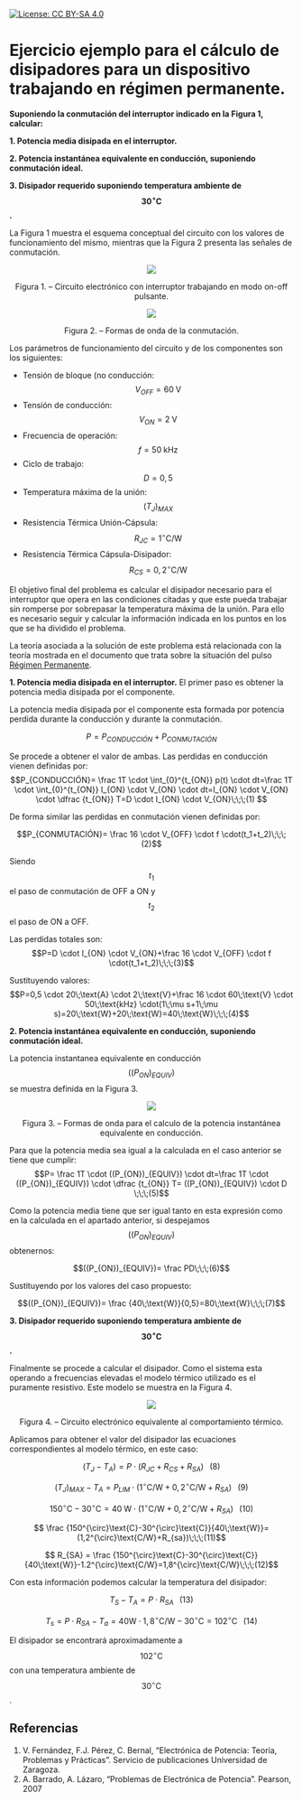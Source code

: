 <script src="https://cdn.mathjax.org/mathjax/latest/MathJax.js?config=TeX-AMS-MML_HTMLorMML" type="text/javascript"></script>

[![License: CC BY-SA 4.0](https://img.shields.io/badge/License-CC%20BY--SA%204.0-lightgrey.svg)](https://creativecommons.org/licenses/by-sa/4.0/)

# **Ejercicio ejemplo para el cálculo de disipadores para un dispositivo trabajando en régimen permanente.**

**Suponiendo la conmutación del interruptor indicado en la Figura 1, calcular:**

**1. Potencia media disipada en el interruptor.**

**2. Potencia instantánea equivalente en conducción, suponiendo conmutación ideal.**

**3. Disipador requerido suponiendo temperatura ambiente de $$30^{\circ}\text{C}$$.**

La Figura 1 muestra el esquema conceptual del circuito con los valores de funcionamiento del mismo, mientras que la Figura 2 presenta las señales de conmutación.

<p align="center">
  <img src="../../assets/img/ejercicios/regimenPermanente/Ej Fig1.png">
</p>
<p align = "center">Figura 1. – Circuito electrónico con interruptor trabajando en modo on-off pulsante.</p> 


<p align="center">
  <img src="../../assets/img/ejercicios/regimenPermanente/Ej Fig2.png">
</p>
<p align = "center">Figura 2. – Formas de onda de la conmutación.</p>

Los parámetros de funcionamiento del circuito y de los componentes son los siguientes:
* Tensión de bloque (no conducción: $$V_{OFF}=60\;\text{V}$$
* Tensión de conducción:            $$V_{ON}=2\;\text{V}$$
* Frecuencia de operación: $$f=50\;\text{kHz}$$
* Ciclo de trabajo: $$D=0,5$$
* Temperatura máxima de la unión: $$(T_J)_{MAX}$$
* Resistencia Térmica Unión-Cápsula: $$R_{JC}=1^{\circ}\text{C/W}$$
* Resistencia Térmica Cápsula-Disipador: $$R_{CS}=0,2^{\circ}\text{C/W}$$

El objetivo final del problema es calcular el disipador necesario para el interruptor que opera en las condiciones citadas y que este pueda trabajar sin romperse por sobrepasar la temperatura máxima de la unión. Para ello es necesario seguir y calcular la información indicada en los puntos en los que se ha dividido el problema.

La teoría asociada a la solución de este problema está relacionada con la teoría mostrada en el documento que trata sobre la situación del pulso [Régimen Permanente](docs/teoria/teoriaRegimenPermanente.md).

**1. Potencia media disipada en el interruptor.**
El primer paso es obtener la potencia media disipada por el componente.

La potencia media disipada por el componente esta formada por potencia perdida durante la conducción y durante la conmutación.

$$P=P_{CONDUCCIÓN}+P_{CONMUTACIÓN}$$

Se procede a obtener el valor de ambas. Las perdidas en conducción vienen definidas por:
$$P_{CONDUCCIÓN}= \frac 1T \cdot \int_{0}^{t_{ON}} p(t) \cdot dt=\frac 1T \cdot \int_{0}^{t_{ON}} I_{ON} \cdot V_{ON} \cdot dt=I_{ON} \cdot V_{ON} \cdot \dfrac {t_{ON}} T=D \cdot I_{ON} \cdot V_{ON}\;\;\;(1) $$

De forma similar las perdidas en conmutación vienen definidas por:

$$P_{CONMUTACIÓN}= \frac 16 \cdot V_{OFF} \cdot f \cdot(t_1+t_2)\;\;\;(2)$$

Siendo $$t_1$$ el paso de conmutación de OFF a ON y $$t_2$$ el paso de ON a OFF.

Las perdidas totales son:
$$P=D \cdot I_{ON} \cdot V_{ON}+\frac 16 \cdot V_{OFF} \cdot f \cdot(t_1+t_2)\;\;\;(3)$$

Sustituyendo valores:
$$P=0,5 \cdot 20\;\text{A} \cdot 2\;\text{V}+\frac 16 \cdot 60\;\text{V} \cdot 50\;\text{kHz} \cdot(1\;\mu s+1\;\mu s)=20\;\text{W}+20\;\text{W}=40\;\text{W}\;\;\;(4)$$


**2. Potencia instantánea equivalente en conducción, suponiendo conmutación ideal.**

La potencia instantanea equivalente en conducción $$((P_{ON})_{EQUIV})$$ se muestra definida en la Figura 3.

<p align="center">
  <img src="../../assets/img/ejercicios/regimenPermanente/Ej Fig3.png">
</p>
<p align = "center">Figura 3. – Formas de onda para el calculo de la potencia instantánea equivalente en conducción.</p> 

Para que la potencia media sea igual a la calculada en el caso anterior se tiene que cumplir:
$$P= \frac 1T \cdot ((P_{ON})_{EQUIV}) \cdot dt=\frac 1T \cdot ((P_{ON})_{EQUIV}) \cdot \dfrac {t_{ON}} T= ((P_{ON})_{EQUIV}) \cdot D \;\;\;(5)$$

Como la potencia media tiene que ser igual tanto en esta expresión como en la calculada en el apartado anterior, si despejamos $$((P_{ON})_{EQUIV})$$ obtenernos:

$$((P_{ON})_{EQUIV})= \frac PD\;\;\;(6)$$

Sustituyendo por los valores del caso propuesto:

$$((P_{ON})_{EQUIV})= \frac {40\;\text{W}}{0,5}=80\;\text{W}\;\;\;(7)$$

**3. Disipador requerido suponiendo temperatura ambiente de $$30^{\circ}\text{C}$$.**

Finalmente se procede a calcular el disipador. Como el sistema esta operando a frecuencias elevadas el modelo térmico utilizado es el puramente resistivo. Este modelo se muestra en la Figura 4.

<p align="center">
  <img src="../../assets/img/ejercicios/regimenPermanente/Ej Fig4.png">
</p>
<p align = "center">Figura 4. – Circuito electrónico equivalente al comportamiento térmico.</p>

Aplicamos para obtener el valor del disipador las ecuaciones correspondientes al modelo térmico, en este caso:

$$(T_J-T_A)=P \cdot (R_{JC}+R_{CS}+R_{SA})\;\;\;(8)$$

$$(T_J)_{MAX}-T_A=P_{LIM}\cdot (1^{\circ}\text{C/W}+0,2^{\circ}\text{C/W}+R_{SA})\;\;\;(9)$$

$$150^{\circ}\text{C}-30^{\circ}\text{C}=40\;\text{W} \cdot (1^{\circ}\text{C/W}+0,2^{\circ}\text{C/W}+R_{SA})\;\;\;(10)$$

$$ \frac {150^{\circ}\text{C}-30^{\circ}\text{C}}{40\;\text{W}}=(1,2^{\circ}\text{C/W}+R_{sa})\;\;\;(11)$$

$$ R_{SA} = \frac {150^{\circ}\text{C}-30^{\circ}\text{C}}{40\;\text{W}}-1.2^{\circ}\text{C/W}=1,8^{\circ}\text{C/W}\;\;\;(12)$$

Con esta información podemos calcular la temperatura del disipador:

$$T_S-T_A=P \cdot R_{SA}\;\;\;(13)$$

$$T_s=P \cdot R_{SA}-T_a=40\text{W} \cdot 1,8^{\circ}\text{C/W}-30^{\circ}\text{C}=102^{\circ}\text{C}\;\;\;(14)$$

El disipador se encontrará aproximadamente a $$102^{\circ}\text{C}$$ con una temperatura ambiente de $$30^{\circ}\text{C}$$.

## Referencias
1.	V. Fernández, F.J. Pérez, C. Bernal, “Electrónica de Potencia: Teoría, Problemas y Prácticas”. Servicio de publicaciones Universidad de Zaragoza.
2.	A. Barrado, A. Lázaro, “Problemas de Electrónica de Potencia”. Pearson, 2007 